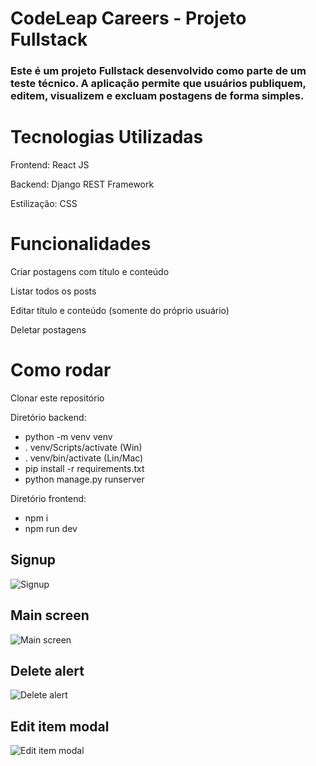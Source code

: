 # CodeLeap Careers - Projeto Fullstack

### Este é um projeto Fullstack desenvolvido como parte de um teste técnico. A aplicação permite que usuários publiquem, editem, visualizem e excluam postagens de forma simples.

# Tecnologias Utilizadas

Frontend: React JS

Backend: Django REST Framework

Estilização: CSS

# Funcionalidades

Criar postagens com título e conteúdo

Listar todos os posts

Editar título e conteúdo (somente do próprio usuário)

Deletar postagens

# Como rodar

Clonar este repositório

Diretório backend:
- python -m venv venv
- . venv/Scripts/activate (Win)
- . venv/bin/activate (Lin/Mac)
- pip install -r requirements.txt
- python manage.py runserver

Diretório frontend:
- npm i
- npm run dev

## Signup

![Signup](https://github.com/user-attachments/assets/8ca489ae-25db-42d4-9813-83e30833e155)

## Main screen

![Main screen](https://github.com/user-attachments/assets/4e013bd7-cd44-457d-814f-2338a1b6b70f)

## Delete alert

![Delete alert](https://github.com/user-attachments/assets/b26f5a4f-0f92-4b15-9544-9390a61bd575)

## Edit item modal

![Edit item modal](https://github.com/user-attachments/assets/c5bf78be-f050-401e-8e25-ada5e0ae089b)